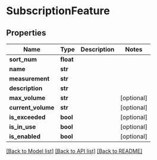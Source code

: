 # SubscriptionFeature


## Properties
Name | Type | Description | Notes
------------ | ------------- | ------------- | -------------
**sort_num** | **float** |  | 
**name** | **str** |  | 
**measurement** | **str** |  | 
**description** | **str** |  | 
**max_volume** | **str** |  | [optional] 
**current_volume** | **str** |  | [optional] 
**is_exceeded** | **bool** |  | [optional] 
**is_in_use** | **bool** |  | [optional] 
**is_enabled** | **bool** |  | [optional] 

[[Back to Model list]](../README.md#documentation-for-models) [[Back to API list]](../README.md#documentation-for-api-endpoints) [[Back to README]](../README.md)


